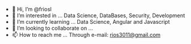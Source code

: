 - 👋 Hi, I’m @friosl
- 👀 I’m interested in ... Data Science, DataBases, Security, Development
- 🌱 I’m currently learning ... Data Science, Angular and Javascript
- 💞️ I’m looking to collaborate on ...
- 📫 How to reach me ... Through e-mail: rios3011@gmail.com

<!---
friosl/friosl is a ✨ special ✨ repository because its `README.md` (this file) appears on your GitHub profile.
You can click the Preview link to take a look at your changes.
--->
